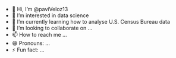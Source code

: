 - 👋 Hi, I’m @paviVeloz13
- 👀 I’m interested in data science
- 🌱 I’m currently learning how to analyse U.S. Census Bureau data
- 💞️ I’m looking to collaborate on ...
- 📫 How to reach me ...
- 😄 Pronouns: ...
- ⚡ Fun fact: ...

<!---
paviVeloz13/paviVeloz13 is a ✨ special ✨ repository because its `README.md` (this file) appears on your GitHub profile.
You can click the Preview link to take a look at your changes.
--->
